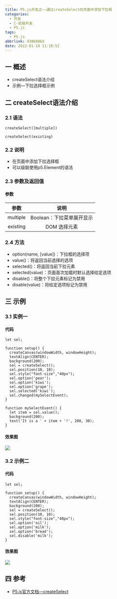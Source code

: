 ```yaml
---
title: P5.js开发之——通过createSelect向页面中添加下拉框
categories:
  - 开发
  - C-前端开发
  - P5.js
tags:
  - P5.js
abbrlink: 4306806d
date: 2022-01-18 11:18:52
---
```

## 一 概述

* createSelect语法介绍
* 示例—下拉选择框示例

<!--more-->

## 二 createSelect语法介绍

### 2.1 语法

```
createSelect([multiple])
```

```
createSelect(existing)
```

### 2.2 说明

* 在页面中添加下拉选择框
* 可以级联使用p5.Element的语法

### 2.3 参数及返回值

#### 参数

|   参数   |           说明            |
| :------: | :-----------------------: |
| multiple | Boolean：下拉菜单展开显示 |
| existing |       DOM 选择元素        |

### 2.4 方法

* option(name, [value])：下拉框的选择项
* value()：将返回当前选择的选项
* selected()：将返回当前下拉元素
* selected(value)：页面首次加载时默认选择给定选项
* disable()：将整个下拉元素标记为禁用
* disable(value)：将给定选项标记为禁用

## 三 示例

### 3.1 实例一

#### 代码

```
let sel;

function setup() {
  createCanvas(windowWidth, windowHeight);
  textAlign(CENTER);
  background(200);
  sel = createSelect();
  sel.position(10, 10);
  sel.style("font-size","40px");
  sel.option('pear');
  sel.option('kiwi');
  sel.option('grape');
  sel.selected('kiwi');
  sel.changed(mySelectEvent);
}

function mySelectEvent() {
  let item = sel.value();
  background(200);
  text('It is a ' + item + '!', 200, 30);
}
```

#### 效果图
![][1]

### 3.2 示例二

#### 代码

```
let sel;

function setup() {
  createCanvas(windowWidth, windowHeight);
  textAlign(CENTER);
  background(200);
  sel = createSelect();
  sel.position(10, 10);
  sel.style("font-size","40px");
  sel.option('oil');
  sel.option('milk');
  sel.option('bread');
  sel.disable('milk');
}
```

#### 效果图
![][2]

## 四  参考

* [P5.js官方文档—createSelect](https://p5js.org/zh-Hans/reference/#/p5/createSelect)



[1]:https://cdn.jsdelivr.net/gh/PGzxc/CDN@master/blog-p5js/p5js-createselect-sample1.gif
[2]:https://cdn.jsdelivr.net/gh/PGzxc/CDN@master/blog-p5js/p5js-createselect-sample2.gif